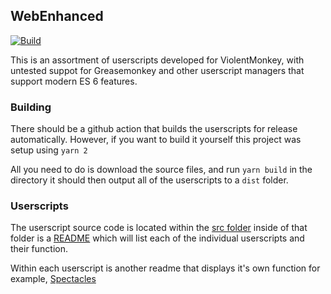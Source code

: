 ## WebEnhanced
[![Build](https://github.com/quantix-dev/userscripts/actions/workflows/main.yml/badge.svg)](https://github.com/quantix-dev/userscripts/actions/workflows/main.yml)

This is an assortment of userscripts developed for ViolentMonkey, with untested suppot for Greasemonkey
and other userscript managers that support modern ES 6 features.

### Building
There should be a github action that builds the userscripts for release automatically.
However, if you want to build it yourself this project was setup using `yarn 2`

All you need to do is download the source files, and run `yarn build` in the directory
it should then output all of the userscripts to a `dist` folder.

### Userscripts
The userscript source code is located within the [src folder](src)
inside of that folder is a [README](src/README.md) which will list
each of the individual userscripts and their function.

Within each userscript is another readme that displays it's own function
for example, [Spectacles](src/Spectacles/README.md)
